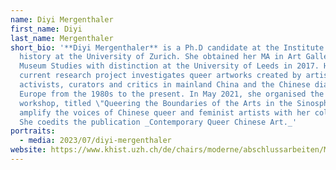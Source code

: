 ```yaml
---
name: Diyi Mergenthaler
first_name: Diyi
last_name: Mergenthaler
short_bio: '**Diyi Mergenthaler** is a Ph.D candidate at the Institute of Art
  history at the University of Zurich. She obtained her MA in Art Gallery and
  Museum Studies with distinction at the University of Leeds in 2017. Her
  current research project investigates queer artworks created by artists,
  activists, curators and critics in mainland China and the Chinese diaspora in
  Europe from the 1980s to the present. In May 2021, she organised the Zoom
  workshop, titled \"Queering the Boundaries of the Arts in the Sinosphere,\" to
  amplify the voices of Chinese queer and feminist artists with her colleagues.
  She coedits the publication _Contemporary Queer Chinese Art._'
portraits:
  - media: 2023/07/diyi-mergenthaler
website: https://www.khist.uzh.ch/de/chairs/moderne/abschlussarbeiten/Mergenthaler.html
---
```

